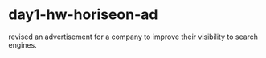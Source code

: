 # day1-hw-horiseon-ad
revised an advertisement for a company to improve their visibility to search engines. 
